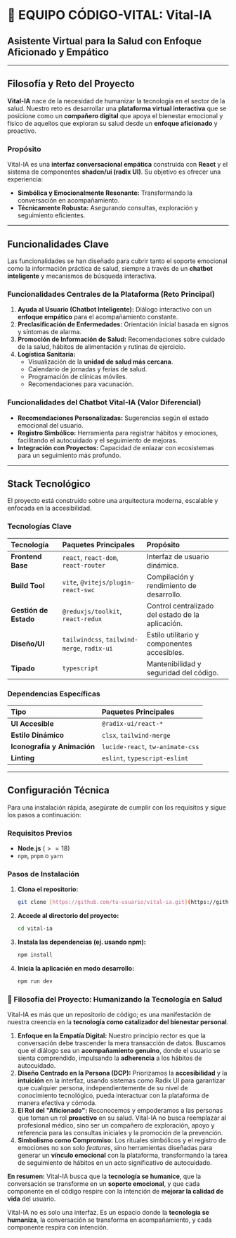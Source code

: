 # 🤖 EQUIPO CÓDIGO-VITAL: Vital-IA
## Asistente Virtual para la Salud con Enfoque Aficionado y Empático

---

##  Filosofía y Reto del Proyecto

**Vital-IA** nace de la necesidad de humanizar la tecnología en el sector de la salud. Nuestro reto es desarrollar una **plataforma virtual interactiva** que se posicione como un **compañero digital** que apoya el bienestar emocional y físico de aquellos que exploran su salud desde un **enfoque aficionado** y proactivo.

### Propósito
Vital-IA es una **interfaz conversacional empática** construida con **React** y el sistema de componentes **shadcn/ui (radix UI)**. Su objetivo es ofrecer una experiencia:
* **Simbólica y Emocionalmente Resonante:** Transformando la conversación en acompañamiento.
* **Técnicamente Robusta:** Asegurando consultas, exploración y seguimiento eficientes.

---

##  Funcionalidades Clave

Las funcionalidades se han diseñado para cubrir tanto el soporte emocional como la información práctica de salud, siempre a través de un **chatbot inteligente** y mecanismos de búsqueda interactiva.

### Funcionalidades Centrales de la Plataforma (Reto Principal)

1.  **Ayuda al Usuario (Chatbot Inteligente):** Diálogo interactivo con un **enfoque empático** para el acompañamiento constante.
2.  **Preclasificación de Enfermedades:** Orientación inicial basada en signos y síntomas de alarma.
3.  **Promoción de Información de Salud:** Recomendaciones sobre cuidado de la salud, hábitos de alimentación y rutinas de ejercicio.
4.  **Logística Sanitaria:**
    * Visualización de la **unidad de salud más cercana**.
    * Calendario de jornadas y ferias de salud.
    * Programación de clínicas móviles.
    * Recomendaciones para vacunación.

### Funcionalidades del Chatbot Vital-IA (Valor Diferencial)

* **Recomendaciones Personalizadas:** Sugerencias según el estado emocional del usuario.
* **Registro Simbólico:** Herramienta para registrar hábitos y emociones, facilitando el autocuidado y el seguimiento de mejoras.
* **Integración con Proyectos:** Capacidad de enlazar con ecosistemas para un seguimiento más profundo.

---

##  Stack Tecnológico

El proyecto está construido sobre una arquitectura moderna, escalable y enfocada en la accesibilidad.

### Tecnologías Clave

| Tecnología | Paquetes Principales | Propósito |
| :--- | :--- | :--- |
| **Frontend Base** | `react`, `react-dom`, `react-router` | Interfaz de usuario dinámica. |
| **Build Tool** | `vite`, `@vitejs/plugin-react-swc` | Compilación y rendimiento de desarrollo. |
| **Gestión de Estado**| `@reduxjs/toolkit`, `react-redux` | Control centralizado del estado de la aplicación. |
| **Diseño/UI** | `tailwindcss`, `tailwind-merge`, `radix-ui` | Estilo utilitario y componentes accesibles. |
| **Tipado** | `typescript` | Mantenibilidad y seguridad del código. |

### Dependencias Específicas

| Tipo | Paquetes Principales |
| :--- | :--- |
| **UI Accesible** | `@radix-ui/react-*` |
| **Estilo Dinámico** | `clsx`, `tailwind-merge` |
| **Iconografía y Animación** | `lucide-react`, `tw-animate-css` |
| **Linting** | `eslint`, `typescript-eslint` |

---

##  Configuración Técnica

Para una instalación rápida, asegúrate de cumplir con los requisitos y sigue los pasos a continuación:

### Requisitos Previos

* **Node.js** ($>=18$)
* `npm`, `pnpm` o `yarn`

### Pasos de Instalación

1.  **Clona el repositorio:**
    ```bash
    git clone [https://github.com/tu-usuario/vital-ia.git](https://github.com/tu-usuario/vital-ia.git)
    ```

2.  **Accede al directorio del proyecto:**
    ```bash
    cd vital-ia
    ```

3.  **Instala las dependencias (ej. usando npm):**
    ```bash
    npm install
    ```

4.  **Inicia la aplicación en modo desarrollo:**
    ```bash
    npm run dev
    ```
### 💚 Filosofía del Proyecto: Humanizando la Tecnología en Salud

Vital-IA es más que un repositorio de código; es una manifestación de nuestra creencia en la **tecnología como catalizador del bienestar personal**.

1.  **Enfoque en la Empatía Digital:** Nuestro principio rector es que la conversación debe trascender la mera transacción de datos. Buscamos que el diálogo sea un **acompañamiento genuino**, donde el usuario se sienta comprendido, impulsando la **adherencia** a los hábitos de autocuidado.
2.  **Diseño Centrado en la Persona (DCP):** Priorizamos la **accesibilidad** y la **intuición** en la interfaz, usando sistemas como Radix UI para garantizar que cualquier persona, independientemente de su nivel de conocimiento tecnológico, pueda interactuar con la plataforma de manera efectiva y cómoda.
3.  **El Rol del "Aficionado":** Reconocemos y empoderamos a las personas que toman un rol **proactivo** en su salud. Vital-IA no busca reemplazar al profesional médico, sino ser un compañero de exploración, apoyo y referencia para las consultas iniciales y la promoción de la prevención.
4.  **Simbolismo como Compromiso:** Los rituales simbólicos y el registro de emociones no son solo *features*, sino herramientas diseñadas para generar un **vínculo emocional** con la plataforma, transformando la tarea de seguimiento de hábitos en un acto significativo de autocuidado.

**En resumen:** Vital-IA busca que la **tecnología se humanice**, que la conversación se transforme en un **soporte emocional**, y que cada componente en el código respire con la intención de **mejorar la calidad de vida** del usuario.








Vital-IA no es solo una interfaz. Es un espacio donde la **tecnología se humaniza**, la conversación se transforma en acompañamiento, y cada componente respira con intención.
